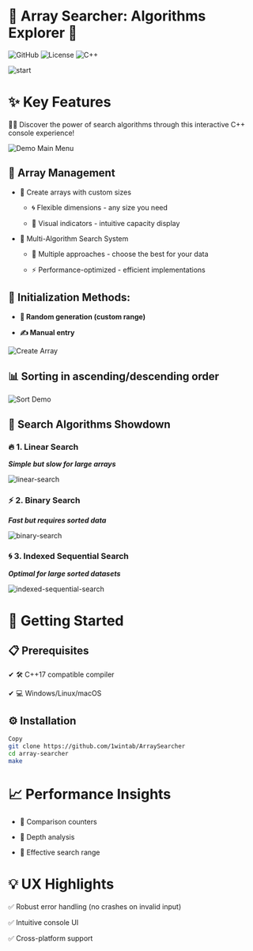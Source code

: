 ﻿# **🔮 Array Searcher: Algorithms Explorer 🔮**

![GitHub](https://img.shields.io/badge/GitHub-blue?style=for-the-badge&logo=github)
![License](https://img.shields.io/badge/License-yellow?style=for-the-badge&logo=github)
![C++](https://img.shields.io/badge/C++-9e4c65?style=for-the-badge&logo=cplusplus&logoColor=)

![start](https://media3.giphy.com/media/v1.Y2lkPTc5MGI3NjExajBoZTk3YXB6M2RnaWZoa3RucDRvY2RzZzhjcTVndXJ6cG45dDRpZiZlcD12MV9pbnRlcm5hbF9naWZfYnlfaWQmY3Q9Zw/l2Je43PzMqrAzNNm0/giphy.gif)

# ✨ Key Features
🕵️‍♂️ Discover the power of search algorithms through this interactive C++ console experience!

![Demo Main Menu](https://media3.giphy.com/media/v1.Y2lkPTc5MGI3NjExdXR0NGxibHp0OGZ2YXQ5ZGJ4bHdydmN1M252MHBwODFudmRjbmNkZiZlcD12MV9pbnRlcm5hbF9naWZfYnlfaWQmY3Q9Zw/kogVbnPfwV9DNDGiNY/giphy.gif)

  ## 🔧 Array Management

+ 📐 Create arrays with custom sizes 

   + 🌀 Flexible dimensions - any size you need

   + 🌈 Visual indicators - intuitive capacity display

+ 🔎 Multi-Algorithm Search System

   + 🧩 Multiple approaches - choose the best for your data

   + ⚡ Performance-optimized - efficient implementations

##  💾 Initialization Methods:

   + **🎲 Random generation (custom range)**

   + **✍️ Manual entry**

 ![Create Array](https://media4.giphy.com/media/v1.Y2lkPTc5MGI3NjExbHQ5eGo0YjIzbzh6Y2Vtcjd3bXZlYXlyMnhiNDJubzV3dmEzZ2wxYyZlcD12MV9pbnRlcm5hbF9naWZfYnlfaWQmY3Q9Zw/0YYvZnfolei1ytLlON/giphy.gif)

 ## 📊 Sorting in ascending/descending order

 ![Sort Demo](https://media4.giphy.com/media/v1.Y2lkPTc5MGI3NjExZ2g5YWNnM3p0d2J5dGVudWVrcG54dTdtYjRneXh5dDRrcng3bHpuciZlcD12MV9pbnRlcm5hbF9naWZfYnlfaWQmY3Q9Zw/AodFcOgBwACptD1cqA/giphy.gif)

## 🔎 Search Algorithms Showdown

### 🔥 1. Linear Search
 
***Simple but slow for large arrays***
 
 ![linear-search](https://media0.giphy.com/media/v1.Y2lkPTc5MGI3NjExczdnamc3emx1dzZqZnQ3NXhuMDF1YnIzZmNocnJtMGRjdHZvYWhrciZlcD12MV9pbnRlcm5hbF9naWZfYnlfaWQmY3Q9Zw/N0XvM5Q5oeZRRyvzbQ/giphy.gif)

### ⚡ 2. Binary Search
 
***Fast but requires sorted data***
 
 ![binary-search](https://media1.giphy.com/media/v1.Y2lkPTc5MGI3NjExYW5kMW1zMHI3Yzl3eHoyZ3FtcGc4aDM3M25tMDlxOHJkMDB3bnVqOCZlcD12MV9pbnRlcm5hbF9naWZfYnlfaWQmY3Q9Zw/Qf9an21kHi3DcDRcr1/giphy.gif)

### 🌀 3. Indexed Sequential Search

***Optimal for large sorted datasets***

![indexed-sequential-search](https://media0.giphy.com/media/v1.Y2lkPTc5MGI3NjExODM3ZjRtbHdoc3o0bXdhYWJ3M2VnY3Z0OWRtZm5oM2prZG9ncDZjMCZlcD12MV9pbnRlcm5hbF9naWZfYnlfaWQmY3Q9Zw/yoKjtDJkiVmCwSGbST/giphy.gif)


# 🚀 Getting Started

## 📋 Prerequisites

✔ 🛠️ C++17 compatible compiler

✔ 💻 Windows/Linux/macOS

## ⚙️ Installation

```bash
Copy
git clone https://github.com/1wintab/ArraySearcher
cd array-searcher
make
```

# 📈 Performance Insights

+ 🔄 Comparison counters

+ 🧭 Depth analysis

+ 🎯 Effective search range 

# 💡 UX Highlights

✅ Robust error handling (no crashes on invalid input)

✅ Intuitive console UI

✅ Cross-platform support
